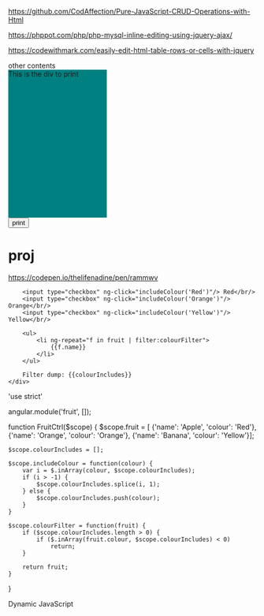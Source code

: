 https://github.com/CodAffection/Pure-JavaScript-CRUD-Operations-with-Html

https://phppot.com/php/php-mysql-inline-editing-using-jquery-ajax/


https://codewithmark.com/easily-edit-html-table-rows-or-cells-with-jquery





<html xmlns="http://www.w3.org/1999/xhtml">
  <head>
     <script type="text/javascript">     
        function PrintDiv() {    
           var divToPrint = document.getElementById('divToPrint');
           var popupWin = window.open('', '_blank', 'width=300,height=300');
           popupWin.document.open();
           popupWin.document.write('<html><body onload="window.print()">' + divToPrint.innerHTML + '</html>');
            popupWin.document.close();
                }
     </script>
   </head>
        <body >
                other contents
            <div id="divToPrint" >
               <div style="width:200px;height:300px;background-color:teal;">
                  This is the div to print
                </div>
            </div>
            <div>
                <input type="button" value="print" onclick="PrintDiv();" />
            </div>
        </body> 
</html>











# proj
https://codepen.io/thelifenadine/pen/rammwv

<div ng-app="fruit">
    <div ng-controller="FruitCtrl">
        
        <input type="checkbox" ng-click="includeColour('Red')"/> Red</br/>
        <input type="checkbox" ng-click="includeColour('Orange')"/> Orange</br/>
        <input type="checkbox" ng-click="includeColour('Yellow')"/> Yellow</br/>
        
        <ul>
            <li ng-repeat="f in fruit | filter:colourFilter">
                {{f.name}}
            </li>
        </ul>

        Filter dump: {{colourIncludes}}
    </div>
</div>

'use strict'

angular.module('fruit', []);

function FruitCtrl($scope) {
    $scope.fruit = [
        {'name': 'Apple', 'colour': 'Red'},
        {'name': 'Orange', 'colour': 'Orange'},
        {'name': 'Banana', 'colour': 'Yellow'}];
    
    $scope.colourIncludes = [];
    
    $scope.includeColour = function(colour) {
        var i = $.inArray(colour, $scope.colourIncludes);
        if (i > -1) {
            $scope.colourIncludes.splice(i, 1);
        } else {
            $scope.colourIncludes.push(colour);
        }
    }
    
    $scope.colourFilter = function(fruit) {
        if ($scope.colourIncludes.length > 0) {
            if ($.inArray(fruit.colour, $scope.colourIncludes) < 0)
                return;
        }
        
        return fruit;
    }
}




Dynamic JavaScript 


<html>
    <head>
        <script>
            function random_function()
            {
                var a=document.getElementById("input").value;
                if(a==="INDIA")
                {
                    var arr=["Maharashtra","Delhi"];
                }
                else if(a==="USA")
                {
                    var arr=["Washington","Texas","New York"];
                }
             
                var string="";
             
                for(i=0;i<arr.length;i++)
                {
                    string=string+"<option value="+arr[i]+">"+arr[i]+"</option>";
                }
                document.getElementById("output").innerHTML=string;
            }
        </script>
    </head>
    <body>
        <select id="input" onchange="random_function()">
            <option>select option</option>
            <option>INDIA</option>
            <option>USA</option>
        </select>
        <div>
           <select id="output" onchange="random_function1()">
        </div>
    </body>
</html>
